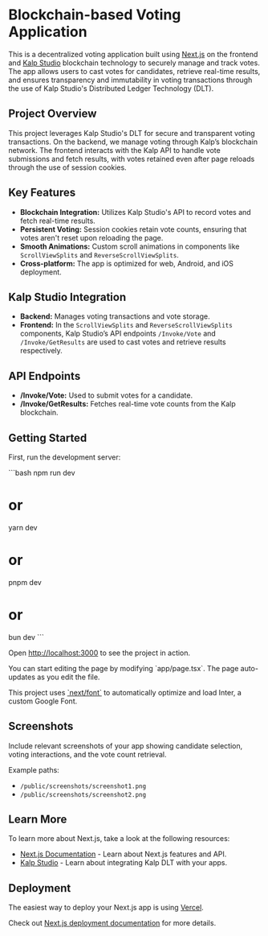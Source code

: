 
# Blockchain-based Voting Application

This is a decentralized voting application built using [Next.js](https://nextjs.org/) on the frontend and [Kalp Studio](https://kalp.studio/) blockchain technology to securely manage and track votes. The app allows users to cast votes for candidates, retrieve real-time results, and ensures transparency and immutability in voting transactions through the use of Kalp Studio's Distributed Ledger Technology (DLT).

## Project Overview

This project leverages Kalp Studio's DLT for secure and transparent voting transactions. On the backend, we manage voting through Kalp’s blockchain network. The frontend interacts with the Kalp API to handle vote submissions and fetch results, with votes retained even after page reloads through the use of session cookies.

## Key Features

- **Blockchain Integration:** Utilizes Kalp Studio's API to record votes and fetch real-time results.
- **Persistent Voting:** Session cookies retain vote counts, ensuring that votes aren't reset upon reloading the page.
- **Smooth Animations:** Custom scroll animations in components like `ScrollViewSplits` and `ReverseScrollViewSplits`.
- **Cross-platform:** The app is optimized for web, Android, and iOS deployment.

## Kalp Studio Integration

- **Backend:** Manages voting transactions and vote storage.
- **Frontend:** In the `ScrollViewSplits` and `ReverseScrollViewSplits` components, Kalp Studio’s API endpoints `/Invoke/Vote` and `/Invoke/GetResults` are used to cast votes and retrieve results respectively.

## API Endpoints

- **/Invoke/Vote:** Used to submit votes for a candidate.
- **/Invoke/GetResults:** Fetches real-time vote counts from the Kalp blockchain.

## Getting Started

First, run the development server:

\`\`\`bash
npm run dev
# or
yarn dev
# or
pnpm dev
# or
bun dev
\`\`\`

Open [http://localhost:3000](http://localhost:3000) to see the project in action.

You can start editing the page by modifying \`app/page.tsx\`. The page auto-updates as you edit the file.

This project uses [\`next/font\`](https://nextjs.org/docs/basic-features/font-optimization) to automatically optimize and load Inter, a custom Google Font.

## Screenshots

Include relevant screenshots of your app showing candidate selection, voting interactions, and the vote count retrieval.

Example paths:
- `/public/screenshots/screenshot1.png`
- `/public/screenshots/screenshot2.png`

## Learn More

To learn more about Next.js, take a look at the following resources:

- [Next.js Documentation](https://nextjs.org/docs) - Learn about Next.js features and API.
- [Kalp Studio](https://kalp.studio/docs) - Learn about integrating Kalp DLT with your apps.

## Deployment

The easiest way to deploy your Next.js app is using [Vercel](https://vercel.com/new?utm_medium=default-template&filter=next.js&utm_source=create-next-app&utm_campaign=create-next-app-readme).

Check out [Next.js deployment documentation](https://nextjs.org/docs/deployment) for more details.

